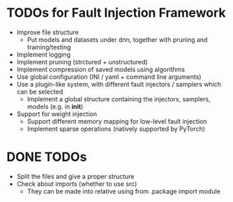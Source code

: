# TODOs for Fault Injection Framework

* Improve file structure
  * Put models and datasets under dnn, together with pruning and training/testing
* Implement logging
* Implement pruning (strctured + unstructured)
* Implement compression of saved models using algorithms
* Use global configuration (INI / yaml + command line arguments)
* Use a plugin-like system, with different fault injectors / samplers which can be selected
  * Implement a global structure containing the injectors, samplers, models (e.g. in __init__)
* Support for weight injection
  * Support different memory mapping for low-level fault injection
  * Implement sparse operations (natively supported by PyTorch)

# DONE TODOs

* Split the files and give a proper structure
* Check about imports (whether to use src)
  * They can be made into relative using from .package import module

